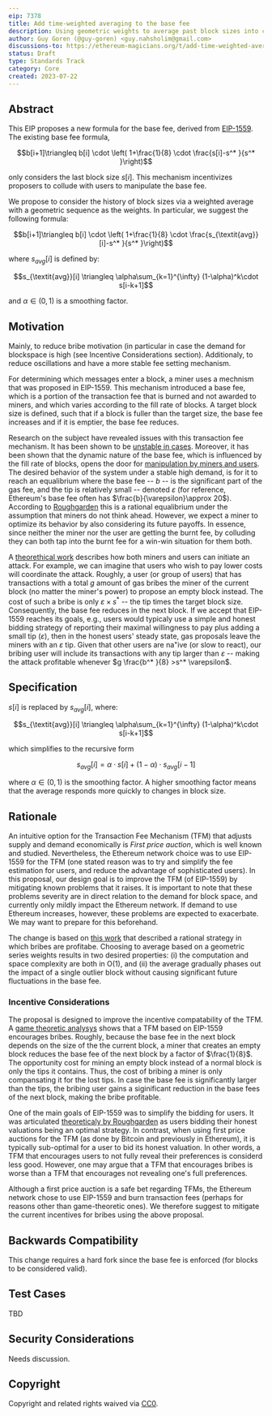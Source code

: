 ```yaml
---
eip: 7378
title: Add time-weighted averaging to the base fee
description: Using geometric weights to average past block sizes into consideration
author: Guy Goren (@guy-goren) <guy.nahsholim@gmail.com>
discussions-to: https://ethereum-magicians.org/t/add-time-weighted-averaging-to-the-base-fee-mechanism/15142
status: Draft
type: Standards Track
category: Core
created: 2023-07-22
---
```


## Abstract

This EIP proposes a new formula for the base fee, derived from [EIP-1559](./eip-1559.md). The existing base fee formula,

$$b[i+1]\triangleq  b[i] \cdot \left( 1+\frac{1}{8} \cdot \frac{s[i]-s^* }{s^* }\right)$$

only considers the last block size $s[i]$. This mechanism incentivizes proposers to collude with users to manipulate the base fee.

We propose to consider the history of block sizes via a weighted average with a geometric sequence as the weights. In particular, we suggest the following formula:

$$b[i+1]\triangleq  b[i] \cdot \left( 1+\frac{1}{8} \cdot \frac{s_{\textit{avg}}[i]-s^* }{s^* }\right)$$

where $s_{\textit{avg}}[i]$ is defined by:

$$s_{\textit{avg}}[i] \triangleq \alpha\sum_{k=1}^{\infty} (1-\alpha)^k\cdot s[i-k+1]$$ 

and $\alpha\in(0,1)$ is a smoothing factor.

## Motivation

Mainly, to reduce bribe motivation (in particular in case the demand for blockspace is high (see Incentive Considerations section). Additionaly, to reduce oscillations and have a more stable fee setting mechanism.

For determining which messages enter a block, a miner uses a mechnism that was proposed in EIP-1559. This mechanism introduced a base fee, which is a portion of the transaction fee that is burned and not awarded to miners, and which varies according to the fill rate of blocks. A target block size is defined, such that if a block is fuller than the target size, the base fee increases and if it is emptier, the base fee reduces.

Research on the subject have revealed issues with this transaction fee mechanism. It has been shown to be [unstable in cases](../assets/eip-7378/LMRSP.pdf). Moreover, it has been shown that the dynamic nature of the base fee, which is influenced by the fill rate of blocks, opens the door for [manipulation by miners and users](../assets/eip-7378/AGHH.pdf). The desired behavior of the system under a stable high demand, is for it to reach an equalibrium where the base fee -- $b$ -- is the significant part of the gas fee, and the tip is relatively small -- denoted $\varepsilon$ (for reference, Ethereum's base fee often has $\frac{b}{\varepsilon}\approx 20$). According to [Roughgarden](../assets/eip-7378/TR1559.pdf) this is a rational equalibrium under the assumption that miners do not think ahead. However, we expect a miner to optimize its behavior by also considering its future payoffs. In essence, since neither the miner nor the user are getting the burnt fee, by colluding they can both tap into the burnt fee for a win-win situation for them both.

A [theorethical work](../assets/eip-7378/AGHH.pdf) describes how both miners and users can initiate an attack. For example, we can imagine that users who wish to pay lower costs will coordinate the attack. Roughly, a user (or group of users) that has transactions with a total $g$ amount of gas bribes the miner of the current block (no matter the miner's power) to propose an empty block instead. The cost of such a bribe is only $\varepsilon \times {s^* }$ -- the tip times the target block size. Consequently, the base fee reduces in the next block. If we accept that EIP-1559 reaches its goals, e.g., users would typicaly use a simple and honest bidding strategy of reporting their maximal willingness to pay plus adding a small tip ($\varepsilon$), then in the honest users' steady state, gas proposals leave the miners with an $\varepsilon$ tip. Given that other users are na\"ive (or slow to react), our bribing user will include its transactions with any tip larger than $\varepsilon$ -- making the attack profitable whenever $g \frac{b^* }{8} >s^* \varepsilon$.

## Specification

$s[i]$ is replaced by $s_{\textit{avg}}[i]$, where:

$$s_{\textit{avg}}[i] \triangleq \alpha\sum_{k=1}^{\infty} (1-\alpha)^k\cdot s[i-k+1]$$ 

which simplifies to the recursive form

$$s_{\textit{avg}}[i] = \alpha\cdot s[i] + (1-\alpha)\cdot s_{\textit{avg}}[i-1]$$

where $\alpha\in(0, 1)$ is the smoothing factor. A higher smoothing factor means that the average responds more quickly to changes in block size.

## Rationale

An intuitive option for the Transaction Fee Mechanism (TFM) that adjusts supply and demand economically is *First price auction*, which is well known and studied. Nevertheless, the Ethereum network choice was to use EIP-1559 for the TFM (one stated reason was to try and simplify the fee estimation for users, and reduce the advantage of sophisticated users). In this proposal, our design goal is to improve the TFM (of EIP-1559) by mitigating known problems that it raises. It is important to note that these problems severity are in direct relation to the demand for block space, and currently only mildly impact the Ethereum network. If demand to use Ethereum increases, however, these problems are expected to exacerbate. We may want to prepare for this beforehand.

The change is based on [this work](../assets/eip-7378/AGHH.pdf) that described a rational strategy in which bribes are profitabe. Choosing to average based on a geometric series weights results in two desired properties: (i) the computation and space complexity are both in O(1), and (ii) the average gradually phases out the impact of a single outlier block without causing significant future fluctuations in the base fee.

### Incentive Considerations

The proposal is designed to improve the incentive compatability of the TFM. A [game theoretic analysys](../assets/eip-7378/AGHH.pdf) shows that a TFM based on EIP-1559 encourages bribes. Roughly, because the base fee in the next block depends on the size of the the current block, a miner that creates an empty block reduces the base fee of the next block by a factor of $\frac{1}{8}$. The opportunity cost for mining an empty block instead of a normal block is only the tips it contains. Thus, the cost of bribing a miner is only compansating it for the lost tips. In case the base fee is significantly larger than the tips, the bribing user gains a siginificant reduction in the base fees of the next block, making the bribe profitable. 

One of the main goals of EIP-1559 was to simplify the bidding for users. It was articulated [theoreticaly by Roughgarden](../assets/eip-7378/TR1559.pdf) as users bidding their honest valuations being an optimal strategy. In contrast, when using first price auctions for the TFM (as done by Bitcoin and previously in Ethereum), it is typically sub-optimal for a user to bid its honest valuation. In other words, a TFM that encourages users to not fully reveal their preferences is considerd less good. However, one may argue that a TFM that encourages bribes is worse than a TFM that encourages not revealing one's full preferences.

Although a first price auction is a safe bet regarding TFMs, the Ethereum network chose to use EIP-1559 and burn transaction fees (perhaps for reasons other than game-theoretic ones). We therefore suggest to mitigate the current incentives for bribes using the above proposal.

## Backwards Compatibility

This change requires a hard fork since the base fee is enforced (for blocks to be considered valid).

## Test Cases

TBD

## Security Considerations

Needs discussion.

## Copyright

Copyright and related rights waived via [CC0](../LICENSE.md).
